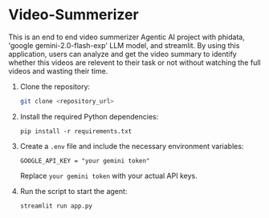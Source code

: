 # Video-Summerizer
This is an end to end video summerizer Agentic AI project with phidata, 'google gemini-2.0-flash-exp' LLM model, and streamlit. By using this application, users can analyze and get the video summary to identify whether this videos are relevent to their task or not without watching the full videos and wasting their time.

1. Clone the repository:

    ```bash
    git clone <repository_url>
    ```

2. Install the required Python dependencies:

    ```terminal
    pip install -r requirements.txt
    ```

3. Create a `.env` file and include the necessary environment variables:

    ```text
    GOOGLE_API_KEY = "your gemini token"
    ```
    Replace `your gemini token` with your actual API keys.

4. Run the script to start the agent:

    ```terminal
    streamlit run app.py
    ```
